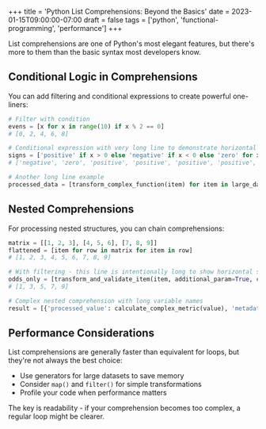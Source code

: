 +++
title = 'Python List Comprehensions: Beyond the Basics'
date = 2023-01-15T09:00:00-07:00
draft = false
tags = ['python', 'functional-programming', 'performance']
+++

List comprehensions are one of Python's most elegant features, but there's more to them than the basic syntax most developers know.

<!--more-->

## Conditional Logic in Comprehensions

You can add filtering and conditional expressions to create powerful one-liners:

```python
# Filter with condition
evens = [x for x in range(10) if x % 2 == 0]
# [0, 2, 4, 6, 8]

# Conditional expression with very long line to demonstrate horizontal scrolling
signs = ['positive' if x > 0 else 'negative' if x < 0 else 'zero' for x in [-1, 0, 1, 2, 3, 4, 5, 6, 7, 8, 9, 10]]
# ['negative', 'zero', 'positive', 'positive', 'positive', 'positive', 'positive', 'positive', 'positive', 'positive', 'positive', 'positive']

# Another long line example
processed_data = [transform_complex_function(item) for item in large_dataset if validate_item(item) and item.status == 'active' and item.priority > 5]
```

## Nested Comprehensions

For processing nested structures, you can chain comprehensions:

```python
matrix = [[1, 2, 3], [4, 5, 6], [7, 8, 9]]
flattened = [item for row in matrix for item in row]
# [1, 2, 3, 4, 5, 6, 7, 8, 9]

# With filtering - this line is intentionally long to show horizontal scrolling behavior
odds_only = [transform_and_validate_item(item, additional_param=True, config={'mode': 'strict', 'validation': True}) for row in matrix for item in row if item % 2 == 1 and item > minimum_threshold]
# [1, 3, 5, 7, 9]

# Complex nested comprehension with long variable names
result = [{'processed_value': calculate_complex_metric(value), 'metadata': generate_metadata_dict(value)} for sublist in nested_data_structure for value in sublist if meets_complex_criteria(value)]
```

## Performance Considerations

List comprehensions are generally faster than equivalent for loops, but they're not always the best choice:

- Use generators for large datasets to save memory
- Consider `map()` and `filter()` for simple transformations
- Profile your code when performance matters

The key is readability - if your comprehension becomes too complex, a regular loop might be clearer.
